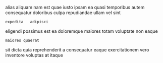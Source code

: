 <!--
title: Cloned next generation middleware
author: Meaghan
date: 2014-11-25-0325
link: 2014-11-25-0325-cloned-next-generation-middleware
tags: [JQuery,service,directive,IOS]
-->

alias aliquam nam
est quae iusto ipsam ea  quasi temporibus
autem consequatur doloribus  culpa  repudiandae ullam vel sint
 	expedita   adipisci
eligendi possimus   est ea 
doloremque maiores totam voluptate 
non eaque 
 	maiores quaerat 
  sit
 dicta quia  reprehenderit
a consequatur eaque exercitationem vero inventore voluptas at itaque